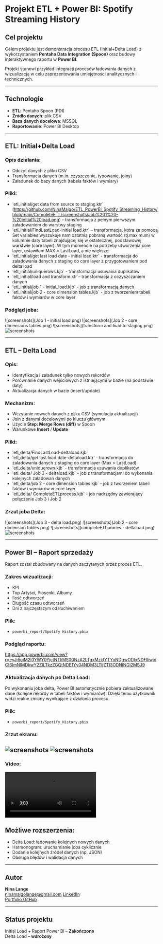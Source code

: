 # Projekt ETL + Power BI: Spotify Streaming History

## Cel projektu
Celem projektu jest demonstracja procesu ETL (Initial+Delta Load) z wykorzystaniem **Pentaho Data Integration (Spoon)** oraz budowy interaktywnego raportu w **Power BI**.

Projekt stanowi przykład integracji procesów ładowania danych z wizualizacją w celu zaprezentowania umiejętności analitycznych i technicznych.

---

## Technologie
- **ETL**: Pentaho Spoon (PDI)
- **Źródło danych**: plik CSV
- **Baza danych docelowa**: MSSQL
- **Raportowanie**: Power BI Desktop

---

## ETL: Initial+Delta Load

### Opis działania:
- Odczyt danych z pliku CSV 
- Transformacja danych (m.in. czyszczenie, typowanie, joiny)
- Załadunek do bazy danych (tabela faktów i wymiary)

### Pliki:
- 'etl_initial/get data from source to staging.ktr` (https://github.com/NinaMalgo/ETL_PowerBi_Spotify_Streaming_History/blob/main/CompleteETL/screenshots/Job%201%20-%20initial%20load.png) – transformacja z pełnym pierwszym załadowaniem do warstwy staging
- 'etl_initial/FindLastLoad-initial load.ktr` – transformacja, która za pomocą Set variables wyszukuje nam ostatnią pobraną wartość (tj.maximum) w kolumnie daty
  tabeli znajdującej się w ostatecznej, podstawowej warstwie (core layer). W tym momencie na potrzeby utworzenia core layer, ustawiłam MAX = LastLoad, a nie większe.
- 'etl_initial/get last load date - initial load.ktr` - transformacja do zaladowania danych z staging do core layer z przygotowaniem pod delta load
- 'etl_initial/uniquerows.kjb` - transformacja usuwania duplikatów
- 'etl_initial/load and transform.ktr`– transformacja z oczyszczaniem danych 
- 'etl_initial/job 1 - initial_load.kjb` - job z transformacją danych
- 'etl_initial/job 2 - core dimension tables.kjb` - job z tworzeniem tabeli faktów i wymiarów w core layer


### Podgląd joba:
![screenshots](Job 1 - initial load.png)
![screenshots](Job 2 - core dimensions tables.png)
![screenshots](transform and load to staging.png)
![screenshots](initial_load_SQL.png)

---

## ETL – Delta Load

### Opis:
- Identyfikacja i załadunek tylko nowych rekordów
- Porównanie danych wejściowych z istniejącymi w bazie (na podstawie daty)
- Aktualizacja danych w bazie (insert/update)

### Mechanizm:
- Wczytanie nowych danych z pliku CSV (symulacja aktualizacji)
- Join z danymi docelowymi po kluczu głównym
- Użycie **Step: Merge Rows (diff)**  w Spoon
- Warunkowe **Insert** / **Update**

### Pliki:
- 'etl_delta/FindLastLoad-deltaload.kjb`
- 'etl_delta/get last load date-deltaload.ktr` - transformacja do zaladowania danych z staging do core layer (Max > LastLoad)
- 'etl_delta/uniquerows.kjb` - transformacja usuwania duplikatów
- 'etl_delta/ Job 3 - deltaload.kjb` - job z transformacjami do wykonania kolejnych załadowań danych
- 'etl_delta/job 2 - core dimension tables.kjb` - job z tworzeniem tabeli faktów i wymiarów w core layer
- 'etl_delta/ CompleteETLprocess.kjb` - job nadrzędny zawierający połączenie Job 3 i Job 2

### Zrzut joba Delta:
![screenshots](Job 3 - delta load.png)
![screenshots](Job 2 - core dimension tables.png)
![screenshots](completeETLproces - deltaload.png)
![screenshots](delta_load_SQL.png)

---

## Power BI – Raport sprzedaży

Raport został zbudowany na danych zaczytanych przez proces ETL.

### Zakres wizualizacji:
- KPI
- Top Artyści, Piosenki, Albumy
- Ilość odtworzeń
- Długość czasu odtworzeń
- Dni z najczęstszym odsłuchiwaniem


### Plik:
- `powerbi_report/Spotify History.pbix`

### Podgląd raportu:
https://app.powerbi.com/view?r=eyJrIjoiM2I0YWY0YjctNTliMS00NzA2LTgxMzktYTYxNDgwODIxNDFlIiwidCI6ImNlMDkwY2ZlLTkzZGQtNDE1Yy04NDM3LTljZTI3ODNiNGI2MSJ9

### Aktualizacja danych po Delta Load:
Po wykonaniu joba delta, Power BI automatycznie pobiera zaktualizowane dane (kolejne rekordy w tabeli faktów i wymiarów). Dzięki temu użytkownik widzi realne zmiany wynikające z działania procesu.

### Plik:
- `powerbi_report/Spotify_History.pbix`

### Zrzut ekranu:
![screenshots](initial_load_powerbi.png)
![screenshots](delta_load_powerbi.png)
---

### Video:
![video](DeltaLoad&RefreshPowerBi.mp4)

## Możliwe rozszerzenia:
-  Delta Load: ładowanie kolejnych nowych danych
-  Harmonogram: uruchamianie joba cyklicznie
-  Dodanie kolejnych źródeł danych (np. JSON)
-  Obsługa błędów i walidacja danych

---

## Autor
**Nina Lange**  
 ninamalgolange@gmail.com
 [LinkedIn](https://www.linkedin.com/in/ninalange-/)  
 [Portfolio GitHub](https://github.com/NinaMalgo)

---

##  Status projektu
 Initial Load + Raport Power BI – **Zakończono**  
 Delta Load – **wdrożony**  
